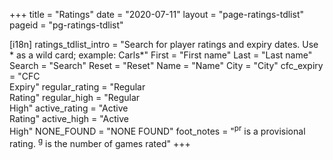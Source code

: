 +++
title = "Ratings"
date = "2020-07-11"
layout = "page-ratings-tdlist"
pageid = "pg-ratings-tdlist"

[i18n]
    ratings_tdlist_intro = "Search for player ratings and expiry dates.  Use * as a wild card; example: Carls*"
    First = "First name"
    Last = "Last name"
    Search = "Search"
    Reset = "Reset"
    Name = "Name"
    City = "City"
    cfc_expiry = "CFC<br>Expiry"
    regular_rating = "Regular<br>Rating"
    regular_high = "Regular<br>High"
    active_rating = "Active<br>Rating"
    active_high = "Active<br>High"
    NONE_FOUND = "NONE FOUND"
    foot_notes = "<sup>pr</sup> is a provisional rating. <sup>g</sup> is the number of games rated"
+++

